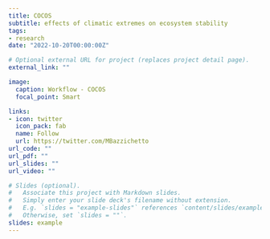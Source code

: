 ```yaml
---
title: COCOS
subtitle: effects of climatic extremes on ecosystem stability
tags:
- research
date: "2022-10-20T00:00:00Z"

# Optional external URL for project (replaces project detail page).
external_link: ""

image:
  caption: Workflow - COCOS
  focal_point: Smart

links:
- icon: twitter
  icon_pack: fab
  name: Follow
  url: https://twitter.com/MBazzichetto
url_code: ""
url_pdf: ""
url_slides: ""
url_video: ""

# Slides (optional).
#   Associate this project with Markdown slides.
#   Simply enter your slide deck's filename without extension.
#   E.g. `slides = "example-slides"` references `content/slides/example-slides.md`.
#   Otherwise, set `slides = ""`.
slides: example
---
```

